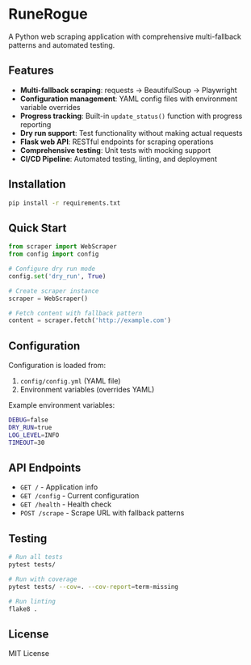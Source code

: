 # RuneRogue

A Python web scraping application with comprehensive multi-fallback patterns and automated testing.

## Features

- **Multi-fallback scraping**: requests → BeautifulSoup → Playwright
- **Configuration management**: YAML config files with environment variable overrides
- **Progress tracking**: Built-in `update_status()` function with progress reporting
- **Dry run support**: Test functionality without making actual requests
- **Flask web API**: RESTful endpoints for scraping operations
- **Comprehensive testing**: Unit tests with mocking support
- **CI/CD Pipeline**: Automated testing, linting, and deployment

## Installation

```bash
pip install -r requirements.txt
```

## Quick Start

```python
from scraper import WebScraper
from config import config

# Configure dry run mode
config.set('dry_run', True)

# Create scraper instance
scraper = WebScraper()

# Fetch content with fallback pattern
content = scraper.fetch('http://example.com')
```

## Configuration

Configuration is loaded from:
1. `config/config.yml` (YAML file)
2. Environment variables (overrides YAML)

Example environment variables:
```bash
DEBUG=false
DRY_RUN=true
LOG_LEVEL=INFO
TIMEOUT=30
```

## API Endpoints

- `GET /` - Application info
- `GET /config` - Current configuration
- `GET /health` - Health check
- `POST /scrape` - Scrape URL with fallback patterns

## Testing

```bash
# Run all tests
pytest tests/

# Run with coverage
pytest tests/ --cov=. --cov-report=term-missing

# Run linting
flake8 .
```

## License

MIT License